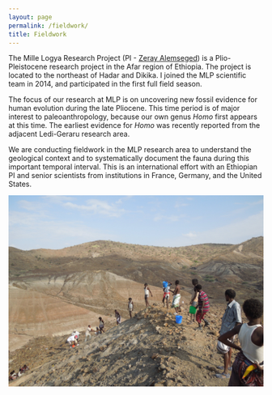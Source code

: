 ```yaml
---
layout: page
permalink: /fieldwork/
title: Fieldwork
---
```


The Mille Logya Research Project (PI - [Zeray Alemseged](http://www.calacademy.org/explore-science/zeray-alemseged)) is a Plio-Pleistocene research project in the Afar region of Ethiopia. The project is located to the northeast of Hadar and Dikika. I joined the MLP scientific team in 2014, and participated in the first full field season.  

The focus of our research at MLP is on uncovering new fossil evidence for human evolution during the late Pliocene. This time period is of major interest to paleoanthropology, because our own genus *Homo* first appears at this time. The earliest evidence for  *Homo* was recently reported from the adjacent Ledi-Geraru research area.

We are conducting fieldwork in the MLP research area to understand the geological context and to systematically document the fauna during this important temporal interval. This is an international effort with an Ethiopian PI and senior scientists from institutions in France, Germany, and the United States.  

![Moving sediment up a hill in a bucketline for sieving](/assets/images/bucketline.jpg)
